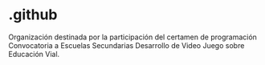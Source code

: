 # .github
Organización destinada por la participación del certamen de programación Convocatoria a Escuelas Secundarias Desarrollo de Video Juego sobre Educación Vial.
